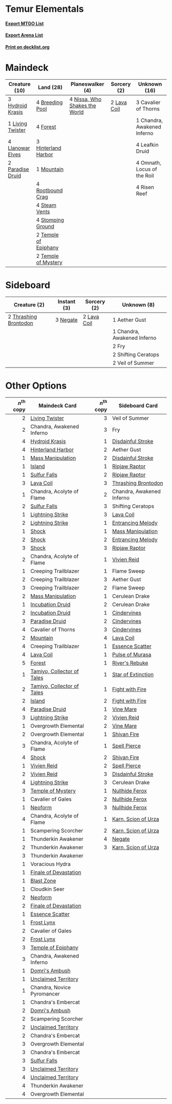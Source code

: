 # Temur Elementals

#### [Export MTGO List](../collection/Temur%20Elementals/Temur%20Elementals.txt)
#### [Export Arena List](../collection/Temur%20Elementals/Temur%20Elementals_arena.txt)
#### [Print on decklist.org](http://decklist.org/?deckmain=4%09Breeding%20Pool%0A3%09Cavalier%20of%20Thorns%0A1%09Chandra,%20Awakened%20Inferno%0A4%09Forest%0A3%09Hinterland%20Harbor%0A3%09Hydroid%20Krasis%0A2%09Lava%20Coil%0A4%09Leafkin%20Druid%0A1%09Living%20Twister%0A4%09Llanowar%20Elves%0A1%09Mountain%0A4%09Nissa,%20Who%20Shakes%20the%20World%0A4%09Omnath,%20Locus%20of%20the%20Roil%0A2%09Paradise%20Druid%0A4%09Risen%20Reef%0A4%09Rootbound%20Crag%0A4%09Steam%20Vents%0A4%09Stomping%20Ground%0A2%09Temple%20of%20Epiphany%0A2%09Temple%20of%20Mystery&deckside=1%09Aether%20Gust%0A1%09Chandra,%20Awakened%20Inferno%0A2%09Fry%0A2%09Lava%20Coil%0A3%09Negate%0A2%09Shifting%20Ceratops%0A2%09Thrashing%20Brontodon%0A2%09Veil%20of%20Summer)
# Maindeck

|                                       Creature (10)                                       |                                           Land (28)                                           |                                            Planeswalker (4)                                            |                                     Sorcery (2)                                      |       Unknown (16)        |
|-------------------------------------------------------------------------------------------|-----------------------------------------------------------------------------------------------|--------------------------------------------------------------------------------------------------------|--------------------------------------------------------------------------------------|---------------------------|
|3 [Hydroid Krasis](http://gatherer.wizards.com/Pages/Card/Details.aspx?multiverseid=457327)|4 [Breeding Pool](http://gatherer.wizards.com/Pages/Card/Details.aspx?multiverseid=97088)      |4 [Nissa, Who Shakes the World](http://gatherer.wizards.com/Pages/Card/Details.aspx?multiverseid=461096)|2 [Lava Coil](http://gatherer.wizards.com/Pages/Card/Details.aspx?multiverseid=452858)|3 Cavalier of Thorns       |
|1 [Living Twister](http://gatherer.wizards.com/Pages/Card/Details.aspx?multiverseid=461130)|4 [Forest](http://gatherer.wizards.com/Pages/Card/Details.aspx?multiverseid=439860)            |                                                                                                        |                                                                                      |1 Chandra, Awakened Inferno|
|4 [Llanowar Elves](http://gatherer.wizards.com/Pages/Card/Details.aspx?multiverseid=129626)|3 [Hinterland Harbor](http://gatherer.wizards.com/Pages/Card/Details.aspx?multiverseid=443128) |                                                                                                        |                                                                                      |4 Leafkin Druid            |
|2 [Paradise Druid](http://gatherer.wizards.com/Pages/Card/Details.aspx?multiverseid=461098)|1 [Mountain](http://gatherer.wizards.com/Pages/Card/Details.aspx?multiverseid=439859)          |                                                                                                        |                                                                                      |4 Omnath, Locus of the Roil|
|                                                                                           |4 [Rootbound Crag](http://gatherer.wizards.com/Pages/Card/Details.aspx?multiverseid=420934)    |                                                                                                        |                                                                                      |4 Risen Reef               |
|                                                                                           |4 [Steam Vents](http://gatherer.wizards.com/Pages/Card/Details.aspx?multiverseid=405109)       |                                                                                                        |                                                                                      |                           |
|                                                                                           |4 [Stomping Ground](http://gatherer.wizards.com/Pages/Card/Details.aspx?multiverseid=405110)   |                                                                                                        |                                                                                      |                           |
|                                                                                           |2 [Temple of Epiphany](http://gatherer.wizards.com/Pages/Card/Details.aspx?multiverseid=442808)|                                                                                                        |                                                                                      |                           |
|                                                                                           |2 [Temple of Mystery](http://gatherer.wizards.com/Pages/Card/Details.aspx?multiverseid=373571) |                                                                                                        |                                                                                      |                           |


# Sideboard

|                                          Creature (2)                                          |                                    Instant (3)                                    |                                     Sorcery (2)                                      |        Unknown (8)        |
|------------------------------------------------------------------------------------------------|-----------------------------------------------------------------------------------|--------------------------------------------------------------------------------------|---------------------------|
|2 [Thrashing Brontodon](http://gatherer.wizards.com/Pages/Card/Details.aspx?multiverseid=456570)|3 [Negate](http://gatherer.wizards.com/Pages/Card/Details.aspx?multiverseid=423707)|2 [Lava Coil](http://gatherer.wizards.com/Pages/Card/Details.aspx?multiverseid=452858)|1 Aether Gust              |
|                                                                                                |                                                                                   |                                                                                      |1 Chandra, Awakened Inferno|
|                                                                                                |                                                                                   |                                                                                      |2 Fry                      |
|                                                                                                |                                                                                   |                                                                                      |2 Shifting Ceratops        |
|                                                                                                |                                                                                   |                                                                                      |2 Veil of Summer           |


# Other Options

|*n*<sup>th</sup> copy|                                            Maindeck Card                                            |*n*<sup>th</sup> copy|                                        Sideboard Card                                        |
|--------------------:|-----------------------------------------------------------------------------------------------------|--------------------:|----------------------------------------------------------------------------------------------|
|                    2|[Living Twister](http://gatherer.wizards.com/Pages/Card/Details.aspx?multiverseid=461130)            |                    3|Veil of Summer                                                                                |
|                    2|Chandra, Awakened Inferno                                                                            |                    3|Fry                                                                                           |
|                    4|[Hydroid Krasis](http://gatherer.wizards.com/Pages/Card/Details.aspx?multiverseid=457327)            |                    1|[Disdainful Stroke](http://gatherer.wizards.com/Pages/Card/Details.aspx?multiverseid=420705)  |
|                    4|[Hinterland Harbor](http://gatherer.wizards.com/Pages/Card/Details.aspx?multiverseid=443128)         |                    2|Aether Gust                                                                                   |
|                    1|[Mass Manipulation](http://gatherer.wizards.com/Pages/Card/Details.aspx?multiverseid=457186)         |                    2|[Disdainful Stroke](http://gatherer.wizards.com/Pages/Card/Details.aspx?multiverseid=420705)  |
|                    1|[Island](http://gatherer.wizards.com/Pages/Card/Details.aspx?multiverseid=439857)                    |                    1|[Ripjaw Raptor](http://gatherer.wizards.com/Pages/Card/Details.aspx?multiverseid=435359)      |
|                    1|[Sulfur Falls](http://gatherer.wizards.com/Pages/Card/Details.aspx?multiverseid=443135)              |                    2|[Ripjaw Raptor](http://gatherer.wizards.com/Pages/Card/Details.aspx?multiverseid=435359)      |
|                    3|[Lava Coil](http://gatherer.wizards.com/Pages/Card/Details.aspx?multiverseid=452858)                 |                    3|[Thrashing Brontodon](http://gatherer.wizards.com/Pages/Card/Details.aspx?multiverseid=456570)|
|                    1|Chandra, Acolyte of Flame                                                                            |                    2|Chandra, Awakened Inferno                                                                     |
|                    2|[Sulfur Falls](http://gatherer.wizards.com/Pages/Card/Details.aspx?multiverseid=443135)              |                    3|Shifting Ceratops                                                                             |
|                    1|[Lightning Strike](http://gatherer.wizards.com/Pages/Card/Details.aspx?multiverseid=383299)          |                    3|[Lava Coil](http://gatherer.wizards.com/Pages/Card/Details.aspx?multiverseid=452858)          |
|                    2|[Lightning Strike](http://gatherer.wizards.com/Pages/Card/Details.aspx?multiverseid=383299)          |                    1|[Entrancing Melody](http://gatherer.wizards.com/Pages/Card/Details.aspx?multiverseid=435207)  |
|                    1|[Shock](http://gatherer.wizards.com/Pages/Card/Details.aspx?multiverseid=129732)                     |                    1|[Mass Manipulation](http://gatherer.wizards.com/Pages/Card/Details.aspx?multiverseid=457186)  |
|                    2|[Shock](http://gatherer.wizards.com/Pages/Card/Details.aspx?multiverseid=129732)                     |                    2|[Entrancing Melody](http://gatherer.wizards.com/Pages/Card/Details.aspx?multiverseid=435207)  |
|                    3|[Shock](http://gatherer.wizards.com/Pages/Card/Details.aspx?multiverseid=129732)                     |                    3|[Ripjaw Raptor](http://gatherer.wizards.com/Pages/Card/Details.aspx?multiverseid=435359)      |
|                    2|Chandra, Acolyte of Flame                                                                            |                    1|[Vivien Reid](http://gatherer.wizards.com/Pages/Card/Details.aspx?multiverseid=447344)        |
|                    1|Creeping Trailblazer                                                                                 |                    1|Flame Sweep                                                                                   |
|                    2|Creeping Trailblazer                                                                                 |                    3|Aether Gust                                                                                   |
|                    3|Creeping Trailblazer                                                                                 |                    2|Flame Sweep                                                                                   |
|                    2|[Mass Manipulation](http://gatherer.wizards.com/Pages/Card/Details.aspx?multiverseid=457186)         |                    1|Cerulean Drake                                                                                |
|                    1|[Incubation Druid](http://gatherer.wizards.com/Pages/Card/Details.aspx?multiverseid=457275)          |                    2|Cerulean Drake                                                                                |
|                    2|[Incubation Druid](http://gatherer.wizards.com/Pages/Card/Details.aspx?multiverseid=457275)          |                    1|[Cindervines](http://gatherer.wizards.com/Pages/Card/Details.aspx?multiverseid=457305)        |
|                    3|[Paradise Druid](http://gatherer.wizards.com/Pages/Card/Details.aspx?multiverseid=461098)            |                    2|[Cindervines](http://gatherer.wizards.com/Pages/Card/Details.aspx?multiverseid=457305)        |
|                    4|Cavalier of Thorns                                                                                   |                    3|[Cindervines](http://gatherer.wizards.com/Pages/Card/Details.aspx?multiverseid=457305)        |
|                    2|[Mountain](http://gatherer.wizards.com/Pages/Card/Details.aspx?multiverseid=439859)                  |                    4|[Lava Coil](http://gatherer.wizards.com/Pages/Card/Details.aspx?multiverseid=452858)          |
|                    4|Creeping Trailblazer                                                                                 |                    1|[Essence Scatter](http://gatherer.wizards.com/Pages/Card/Details.aspx?multiverseid=426754)    |
|                    4|[Lava Coil](http://gatherer.wizards.com/Pages/Card/Details.aspx?multiverseid=452858)                 |                    1|[Pulse of Murasa](http://gatherer.wizards.com/Pages/Card/Details.aspx?multiverseid=446177)    |
|                    5|[Forest](http://gatherer.wizards.com/Pages/Card/Details.aspx?multiverseid=439860)                    |                    1|[River's Rebuke](http://gatherer.wizards.com/Pages/Card/Details.aspx?multiverseid=435223)     |
|                    1|[Tamiyo, Collector of Tales](http://gatherer.wizards.com/Pages/Card/Details.aspx?multiverseid=461147)|                    1|[Star of Extinction](http://gatherer.wizards.com/Pages/Card/Details.aspx?multiverseid=435315) |
|                    2|[Tamiyo, Collector of Tales](http://gatherer.wizards.com/Pages/Card/Details.aspx?multiverseid=461147)|                    1|[Fight with Fire](http://gatherer.wizards.com/Pages/Card/Details.aspx?multiverseid=443007)    |
|                    2|[Island](http://gatherer.wizards.com/Pages/Card/Details.aspx?multiverseid=439857)                    |                    2|[Fight with Fire](http://gatherer.wizards.com/Pages/Card/Details.aspx?multiverseid=443007)    |
|                    4|[Paradise Druid](http://gatherer.wizards.com/Pages/Card/Details.aspx?multiverseid=461098)            |                    1|[Vine Mare](http://gatherer.wizards.com/Pages/Card/Details.aspx?multiverseid=447343)          |
|                    3|[Lightning Strike](http://gatherer.wizards.com/Pages/Card/Details.aspx?multiverseid=383299)          |                    2|[Vivien Reid](http://gatherer.wizards.com/Pages/Card/Details.aspx?multiverseid=447344)        |
|                    1|Overgrowth Elemental                                                                                 |                    2|[Vine Mare](http://gatherer.wizards.com/Pages/Card/Details.aspx?multiverseid=447343)          |
|                    2|Overgrowth Elemental                                                                                 |                    1|[Shivan Fire](http://gatherer.wizards.com/Pages/Card/Details.aspx?multiverseid=443030)        |
|                    3|Chandra, Acolyte of Flame                                                                            |                    1|[Spell Pierce](http://gatherer.wizards.com/Pages/Card/Details.aspx?multiverseid=425876)       |
|                    4|[Shock](http://gatherer.wizards.com/Pages/Card/Details.aspx?multiverseid=129732)                     |                    2|[Shivan Fire](http://gatherer.wizards.com/Pages/Card/Details.aspx?multiverseid=443030)        |
|                    1|[Vivien Reid](http://gatherer.wizards.com/Pages/Card/Details.aspx?multiverseid=447344)               |                    2|[Spell Pierce](http://gatherer.wizards.com/Pages/Card/Details.aspx?multiverseid=425876)       |
|                    2|[Vivien Reid](http://gatherer.wizards.com/Pages/Card/Details.aspx?multiverseid=447344)               |                    3|[Disdainful Stroke](http://gatherer.wizards.com/Pages/Card/Details.aspx?multiverseid=420705)  |
|                    4|[Lightning Strike](http://gatherer.wizards.com/Pages/Card/Details.aspx?multiverseid=383299)          |                    3|Cerulean Drake                                                                                |
|                    3|[Temple of Mystery](http://gatherer.wizards.com/Pages/Card/Details.aspx?multiverseid=373571)         |                    1|[Nullhide Ferox](http://gatherer.wizards.com/Pages/Card/Details.aspx?multiverseid=452888)     |
|                    1|Cavalier of Gales                                                                                    |                    2|[Nullhide Ferox](http://gatherer.wizards.com/Pages/Card/Details.aspx?multiverseid=452888)     |
|                    1|[Neoform](http://gatherer.wizards.com/Pages/Card/Details.aspx?multiverseid=461133)                   |                    3|[Nullhide Ferox](http://gatherer.wizards.com/Pages/Card/Details.aspx?multiverseid=452888)     |
|                    4|Chandra, Acolyte of Flame                                                                            |                    1|[Karn, Scion of Urza](http://gatherer.wizards.com/Pages/Card/Details.aspx?multiverseid=442889)|
|                    1|Scampering Scorcher                                                                                  |                    2|[Karn, Scion of Urza](http://gatherer.wizards.com/Pages/Card/Details.aspx?multiverseid=442889)|
|                    1|Thunderkin Awakener                                                                                  |                    4|[Negate](http://gatherer.wizards.com/Pages/Card/Details.aspx?multiverseid=423707)             |
|                    2|Thunderkin Awakener                                                                                  |                    3|[Karn, Scion of Urza](http://gatherer.wizards.com/Pages/Card/Details.aspx?multiverseid=442889)|
|                    3|Thunderkin Awakener                                                                                  |                     |                                                                                              |
|                    1|Voracious Hydra                                                                                      |                     |                                                                                              |
|                    1|[Finale of Devastation](http://gatherer.wizards.com/Pages/Card/Details.aspx?multiverseid=461087)     |                     |                                                                                              |
|                    1|[Blast Zone](http://gatherer.wizards.com/Pages/Card/Details.aspx?multiverseid=461171)                |                     |                                                                                              |
|                    1|Cloudkin Seer                                                                                        |                     |                                                                                              |
|                    2|[Neoform](http://gatherer.wizards.com/Pages/Card/Details.aspx?multiverseid=461133)                   |                     |                                                                                              |
|                    2|[Finale of Devastation](http://gatherer.wizards.com/Pages/Card/Details.aspx?multiverseid=461087)     |                     |                                                                                              |
|                    1|[Essence Scatter](http://gatherer.wizards.com/Pages/Card/Details.aspx?multiverseid=426754)           |                     |                                                                                              |
|                    1|[Frost Lynx](http://gatherer.wizards.com/Pages/Card/Details.aspx?multiverseid=446086)                |                     |                                                                                              |
|                    2|Cavalier of Gales                                                                                    |                     |                                                                                              |
|                    2|[Frost Lynx](http://gatherer.wizards.com/Pages/Card/Details.aspx?multiverseid=446086)                |                     |                                                                                              |
|                    3|[Temple of Epiphany](http://gatherer.wizards.com/Pages/Card/Details.aspx?multiverseid=442808)        |                     |                                                                                              |
|                    3|Chandra, Awakened Inferno                                                                            |                     |                                                                                              |
|                    1|[Domri's Ambush](http://gatherer.wizards.com/Pages/Card/Details.aspx?multiverseid=461119)            |                     |                                                                                              |
|                    1|[Unclaimed Territory](http://gatherer.wizards.com/Pages/Card/Details.aspx?multiverseid=435419)       |                     |                                                                                              |
|                    1|Chandra, Novice Pyromancer                                                                           |                     |                                                                                              |
|                    1|Chandra's Embercat                                                                                   |                     |                                                                                              |
|                    2|[Domri's Ambush](http://gatherer.wizards.com/Pages/Card/Details.aspx?multiverseid=461119)            |                     |                                                                                              |
|                    2|Scampering Scorcher                                                                                  |                     |                                                                                              |
|                    2|[Unclaimed Territory](http://gatherer.wizards.com/Pages/Card/Details.aspx?multiverseid=435419)       |                     |                                                                                              |
|                    2|Chandra's Embercat                                                                                   |                     |                                                                                              |
|                    3|Overgrowth Elemental                                                                                 |                     |                                                                                              |
|                    3|Chandra's Embercat                                                                                   |                     |                                                                                              |
|                    3|[Sulfur Falls](http://gatherer.wizards.com/Pages/Card/Details.aspx?multiverseid=443135)              |                     |                                                                                              |
|                    3|[Unclaimed Territory](http://gatherer.wizards.com/Pages/Card/Details.aspx?multiverseid=435419)       |                     |                                                                                              |
|                    4|[Unclaimed Territory](http://gatherer.wizards.com/Pages/Card/Details.aspx?multiverseid=435419)       |                     |                                                                                              |
|                    4|Thunderkin Awakener                                                                                  |                     |                                                                                              |
|                    4|Overgrowth Elemental                                                                                 |                     |                                                                                              |

